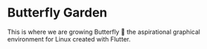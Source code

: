 # Butterfly Garden

This is where we are growing Butterfly 🦋 the aspirational graphical environment
for Linux created with Flutter.
